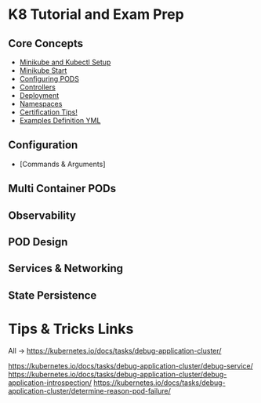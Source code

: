 # K8 Tutorial and Exam Prep

## Core Concepts

* [Minikube and Kubectl Setup](https://github.com/vlolla/kubernetes/blob/master/notes/minikube-kubectl-setup.md)
* [Minikube Start](https://github.com/vlolla/kubernetes/blob/master/notes/minikube-start.md)
* [Configuring PODS](https://github.com/vlolla/kubernetes/blob/master/notes/cofiguringpods.md)
* [Controllers](https://github.com/vlolla/kubernetes/blob/master/notes/controllers.md)
* [Deployment](https://github.com/vlolla/kubernetes/blob/master/notes/deployment.md)
* [Namespaces](https://github.com/vlolla/kubernetes/blob/master/notes/namespaces.md)
* [Certification Tips!](https://github.com/vlolla/kubernetes/blob/master/notes/CertificationTips.md)
* [Examples Definition YML](https://github.com/vlolla/kubernetes/tree/master/examples)

## Configuration

* [Commands & Arguments]

## Multi Container PODs

## Observability

## POD Design

## Services & Networking

## State Persistence

## 

# Tips & Tricks Links

All -> https://kubernetes.io/docs/tasks/debug-application-cluster/

https://kubernetes.io/docs/tasks/debug-application-cluster/debug-service/
https://kubernetes.io/docs/tasks/debug-application-cluster/debug-application-introspection/
https://kubernetes.io/docs/tasks/debug-application-cluster/determine-reason-pod-failure/
